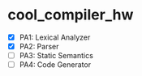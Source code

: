 # cool_compiler_hw
- [x] PA1: Lexical Analyzer
- [x] PA2: Parser
- [ ] PA3: Static Semantics
- [ ] PA4: Code Generator
